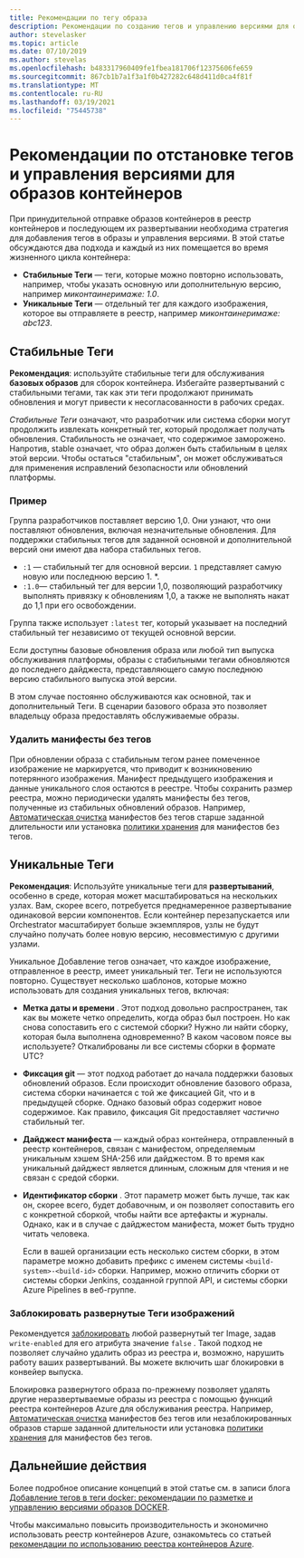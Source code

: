 ```yaml
---
title: Рекомендации по тегу образа
description: Рекомендации по созданию тегов и управлению версиями для образов контейнеров DOCKER при помещении образов в реестр контейнеров Azure и получении образов из него
author: stevelasker
ms.topic: article
ms.date: 07/10/2019
ms.author: stevelas
ms.openlocfilehash: b483317960409fe1fbea181706f12375606fe659
ms.sourcegitcommit: 867cb1b7a1f3a1f0b427282c648d411d0ca4f81f
ms.translationtype: MT
ms.contentlocale: ru-RU
ms.lasthandoff: 03/19/2021
ms.locfileid: "75445738"
---
```

# <a name="recommendations-for-tagging-and-versioning-container-images"></a>Рекомендации по отстановке тегов и управления версиями для образов контейнеров

При принудительной отправке образов контейнеров в реестр контейнеров и последующем их развертывании необходима стратегия для добавления тегов в образы и управления версиями. В этой статье обсуждаются два подхода и каждый из них помещается во время жизненного цикла контейнера:

* **Стабильные Теги** — теги, которые можно повторно использовать, например, чтобы указать основную или дополнительную версию, например *миконтаинеримаже: 1.0*.
* **Уникальные Теги** — отдельный тег для каждого изображения, которое вы отправляете в реестр, например *миконтаинеримаже: abc123*.

## <a name="stable-tags"></a>Стабильные Теги

**Рекомендация**: используйте стабильные теги для обслуживания **базовых образов** для сборок контейнера. Избегайте развертываний с стабильными тегами, так как эти теги продолжают принимать обновления и могут привести к несогласованности в рабочих средах.

*Стабильные Теги* означают, что разработчик или система сборки могут продолжить извлекать конкретный тег, который продолжает получать обновления. Стабильность не означает, что содержимое заморожено. Напротив, stable означает, что образ должен быть стабильным в целях этой версии. Чтобы остаться "стабильным", он может обслуживаться для применения исправлений безопасности или обновлений платформы.

### <a name="example"></a>Пример

Группа разработчиков поставляет версию 1,0. Они узнают, что они поставляют обновления, включая незначительные обновления. Для поддержки стабильных тегов для заданной основной и дополнительной версий они имеют два набора стабильных тегов.

* `:1` — стабильный тег для основной версии. `1` представляет самую новую или последнюю версию 1. *.
* `:1.0`— стабильный тег для версии 1,0, позволяющий разработчику выполнять привязку к обновлениям 1,0, а также не выполнять накат до 1,1 при его освобождении.

Группа также использует `:latest` тег, который указывает на последний стабильный тег независимо от текущей основной версии.

Если доступны базовые обновления образа или любой тип выпуска обслуживания платформы, образы с стабильными тегами обновляются до последнего дайджеста, представляющего самую последнюю версию стабильного выпуска этой версии.

В этом случае постоянно обслуживаются как основной, так и дополнительный Теги. В сценарии базового образа это позволяет владельцу образа предоставлять обслуживаемые образы.

### <a name="delete-untagged-manifests"></a>Удалить манифесты без тегов

При обновлении образа с стабильным тегом ранее помеченное изображение не маркируется, что приводит к возникновению потерянного изображения. Манифест предыдущего изображения и данные уникального слоя остаются в реестре. Чтобы сохранить размер реестра, можно периодически удалять манифесты без тегов, полученные из стабильных обновлений образов. Например, [Автоматическая очистка](container-registry-auto-purge.md) манифестов без тегов старше заданной длительности или установка [политики хранения](container-registry-retention-policy.md) для манифестов без тегов.

## <a name="unique-tags"></a>Уникальные Теги

**Рекомендация**: Используйте уникальные теги для **развертываний**, особенно в среде, которая может масштабироваться на нескольких узлах. Вам, скорее всего, потребуется преднамеренное развертывание одинаковой версии компонентов. Если контейнер перезапускается или Orchestrator масштабирует больше экземпляров, узлы не будут случайно получать более новую версию, несовместимую с другими узлами.

Уникальное Добавление тегов означает, что каждое изображение, отправленное в реестр, имеет уникальный тег. Теги не используются повторно. Существует несколько шаблонов, которые можно использовать для создания уникальных тегов, включая:

* **Метка даты и времени** . Этот подход довольно распространен, так как вы можете четко определить, когда образ был построен. Но как снова сопоставить его с системой сборки? Нужно ли найти сборку, которая была выполнена одновременно? В каком часовом поясе вы используете? Откалиброваны ли все системы сборки в формате UTC?
* **Фиксация git**  — этот подход работает до начала поддержки базовых обновлений образов. Если происходит обновление базового образа, система сборки начинается с той же фиксацией Git, что и в предыдущей сборке. Однако базовый образ содержит новое содержимое. Как правило, фиксация Git предоставляет *частично* стабильный тег.
* **Дайджест манифеста** — каждый образ контейнера, отправленный в реестр контейнеров, связан с манифестом, определяемым уникальным хэшем SHA-256 или дайджестом. В то время как уникальный дайджест является длинным, сложным для чтения и не связан с средой сборки.
* **Идентификатор сборки** . Этот параметр может быть лучше, так как он, скорее всего, будет добавочным, и он позволяет сопоставить его с конкретной сборкой, чтобы найти все артефакты и журналы. Однако, как и в случае с дайджестом манифеста, может быть трудно читать человека.

  Если в вашей организации есть несколько систем сборки, в этом параметре можно добавить префикс с именем системы `<build-system>-<build-id>` сборки. Например, можно отличить сборки от системы сборки Jenkins, созданной группой API, и системы сборки Azure Pipelines в веб-группе.

### <a name="lock-deployed-image-tags"></a>Заблокировать развернутые Теги изображений

Рекомендуется [заблокировать](container-registry-image-lock.md) любой развернутый тег Image, задав `write-enabled` для его атрибута значение `false` . Такой подход не позволяет случайно удалить образ из реестра и, возможно, нарушить работу ваших развертываний. Вы можете включить шаг блокировки в конвейер выпуска.

Блокировка развернутого образа по-прежнему позволяет удалять другие неразвертываемые образы из реестра с помощью функций реестра контейнеров Azure для обслуживания реестра. Например, [Автоматическая очистка](container-registry-auto-purge.md) манифестов без тегов или незаблокированных образов старше заданной длительности или установка [политики хранения](container-registry-retention-policy.md) для манифестов без тегов.

## <a name="next-steps"></a>Дальнейшие действия

Более подробное описание концепций в этой статье см. в записи блога [Добавление тегов в теги docker: рекомендации по разметке и управлению версиями образов DOCKER](https://stevelasker.blog/2018/03/01/docker-tagging-best-practices-for-tagging-and-versioning-docker-images/).

Чтобы максимально повысить производительность и экономично использовать реестр контейнеров Azure, ознакомьтесь со статьей [рекомендации по использованию реестра контейнеров Azure](container-registry-best-practices.md).

<!-- IMAGES -->


<!-- LINKS - Internal -->

